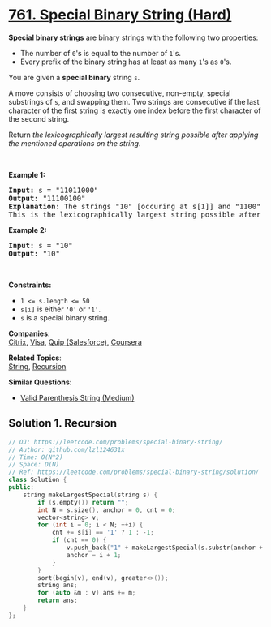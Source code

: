 # [761. Special Binary String (Hard)](https://leetcode.com/problems/special-binary-string/)

<p><strong>Special binary strings</strong> are binary strings with the following two properties:</p>

<ul>
	<li>The number of <code>0</code>'s is equal to the number of <code>1</code>'s.</li>
	<li>Every prefix of the binary string has at least as many <code>1</code>'s as <code>0</code>'s.</li>
</ul>

<p>You are given a <strong>special binary</strong> string <code>s</code>.</p>

<p>A move consists of choosing two consecutive, non-empty, special substrings of <code>s</code>, and swapping them. Two strings are consecutive if the last character of the first string is exactly one index before the first character of the second string.</p>

<p>Return <em>the lexicographically largest resulting string possible after applying the mentioned operations on the string</em>.</p>

<p>&nbsp;</p>
<p><strong>Example 1:</strong></p>

<pre><strong>Input:</strong> s = "11011000"
<strong>Output:</strong> "11100100"
<strong>Explanation:</strong> The strings "10" [occuring at s[1]] and "1100" [at s[3]] are swapped.
This is the lexicographically largest string possible after some number of swaps.
</pre>

<p><strong>Example 2:</strong></p>

<pre><strong>Input:</strong> s = "10"
<strong>Output:</strong> "10"
</pre>

<p>&nbsp;</p>
<p><strong>Constraints:</strong></p>

<ul>
	<li><code>1 &lt;= s.length &lt;= 50</code></li>
	<li><code>s[i]</code> is either <code>'0'</code> or <code>'1'</code>.</li>
	<li><code>s</code> is a special binary string.</li>
</ul>


**Companies**:  
[Citrix](https://leetcode.com/company/citrix), [Visa](https://leetcode.com/company/visa), [Quip (Salesforce)](https://leetcode.com/company/quip), [Coursera](https://leetcode.com/company/coursera)

**Related Topics**:  
[String](https://leetcode.com/tag/string/), [Recursion](https://leetcode.com/tag/recursion/)

**Similar Questions**:
* [Valid Parenthesis String (Medium)](https://leetcode.com/problems/valid-parenthesis-string/)

## Solution 1. Recursion

```cpp
// OJ: https://leetcode.com/problems/special-binary-string/
// Author: github.com/lzl124631x
// Time: O(N^2)
// Space: O(N)
// Ref: https://leetcode.com/problems/special-binary-string/solution/
class Solution {
public:
    string makeLargestSpecial(string s) {
        if (s.empty()) return "";
        int N = s.size(), anchor = 0, cnt = 0;
        vector<string> v;
        for (int i = 0; i < N; ++i) {
            cnt += s[i] == '1' ? 1 : -1;
            if (cnt == 0) {
                v.push_back("1" + makeLargestSpecial(s.substr(anchor + 1, i - anchor - 1)) + "0");
                anchor = i + 1;
            }
        }
        sort(begin(v), end(v), greater<>());
        string ans;
        for (auto &m : v) ans += m;
        return ans;
    }
};
```